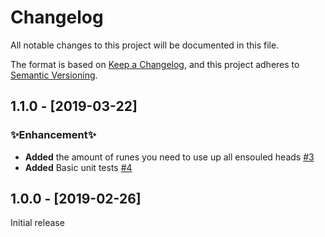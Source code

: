 # Changelog

All notable changes to this project will be documented in this file.

The format is based on [Keep a Changelog](https://keepachangelog.com/en/1.0.0/),
and this project adheres to [Semantic Versioning](https://semver.org/spec/v2.0.0.html).

## 1.1.0 - [2019-03-22]

### ✨Enhancement✨

-   **Added** the amount of runes you need to use up all ensouled heads [#3](https://github.com/EricTurf/osrs-tools/pull/3)
-   **Added** Basic unit tests [#4](https://github.com/EricTurf/osrs-tools/pull/4)

## 1.0.0 - [2019-02-26]

Initial release
